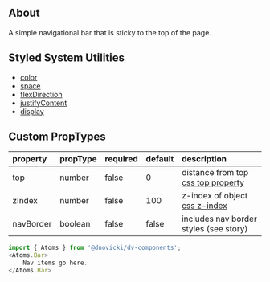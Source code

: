 ## About
A simple navigational bar that is sticky to the top of the page.

## Styled System Utilities
* [color](https://jxnblk.com/styled-system/api#color-responsive)
* [space](https://jxnblk.com/styled-system/api#space-responsive)
* [flexDirection](https://jxnblk.com/styled-system/api#flexbox)
* [justifyContent](https://jxnblk.com/styled-system/api#flexbox)
* [display](https://jxnblk.com/styled-system/api#layout)

## Custom PropTypes
| property  | propType | required | default | description                                                                                |
|:----------|:---------|:---------|:--------|:-------------------------------------------------------------------------------------------|
| top       | number   | false    | 0       | distance from top [css top property](https://developer.mozilla.org/en-US/docs/Web/CSS/top) |
| zIndex    | number   | false    | 100     | z-index of object [css z-index](https://developer.mozilla.org/en-US/docs/Web/CSS/z-index)  |
| navBorder | boolean  | false    | false   | includes nav border styles (see story)                                                     |
```javascript
import { Atoms } from '@dnovicki/dv-components';
<Atoms.Bar>
	Nav items go here.
</Atoms.Bar>
```
